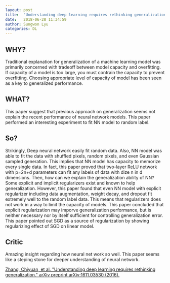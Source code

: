 ```yaml
---
layout: post
title:  "Understanding deep learning requires rethinking generalization"
date:   2018-06-28 11:34:59
author: Sungwon Lyu
categories: DL
---
```


## WHY? 
Traditional explanation for generalization of a machine learning model was primarily concerned with tradeoff between model capacity and overfitting. If capacity of a model is too large, you must contrain the capacity to prevent overfitting. Choosing appropriate level of capacity of model has been seen as a key to generalized performance.

## WHAT?
This paper suggest that previous approach on generalization seems not explain the recent performance of neural network models. This paper performed an interesting experiment to fit NN model to random label. 

## So?
Strikingly, Deep neural network easily fit random data. Also, NN model was able to fit the data with shuffled pixels, random pixels, and even Gaussian sampled generation. This implies that NN model has capacity to memorize every single data. In fact, this paper proved that two-layer ReLU network with p=2n+d parameters can fit any labels of data with dize n in d dimensions. Then, how can we explain the generalization ability of NN? Some explicit and implicit regularizers exist and known to help generalization. However, this paper found that even NN model with explicit regularizer including data augmentation, weight decay, and dropout fit extremely well to the random label data. This means that regularizers does not work in a way to limit the capacity of models. This paper concluded that explicit regularization may imporve generalization performance, but is neither necessary nor by itself sufficient for controlling generalization error. This paper pointed out SGD as a source of regularization by showing regularizing effect of SGD on linear model. 

## Critic
Amazing insight regarding how neural net work so well. This paper seems like a steping stone for deeper understanding of neural network. 

[Zhang, Chiyuan, et al. "Understanding deep learning requires rethinking generalization." arXiv preprint arXiv:1611.03530 (2016).](https://arxiv.org/abs/1611.03530)
